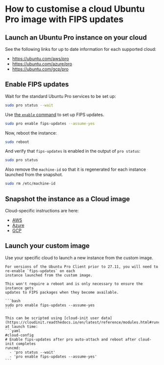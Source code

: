# How to customise a cloud Ubuntu Pro image with FIPS updates

## Launch an Ubuntu Pro instance on your cloud

See the following links for up to date information for each supported cloud:

* https://ubuntu.com/aws/pro
* https://ubuntu.com/azure/pro
* https://ubuntu.com/gcp/pro

## Enable FIPS updates

Wait for the standard Ubuntu Pro services to be set up:

```bash
sudo pro status --wait
```

Use [the `enable` command](../howtoguides/enable_fips.md) to set up
FIPS updates.

```bash
sudo pro enable fips-updates --assume-yes
```

Now, reboot the instance:

```bash
sudo reboot
```

And verify that `fips-updates` is enabled in the output of `pro status`:
```bash
sudo pro status
```

Also remove the `machine-id` so that it is regenerated for each instance
launched from the snapshot.

```bash
sudo rm /etc/machine-id
```

## Snapshot the instance as a Cloud image

Cloud-specific instructions are here:

* [AWS](https://docs.aws.amazon.com/toolkit-for-visual-studio/latest/user-guide/tkv-create-ami-from-instance.html)
* [Azure](https://learn.microsoft.com/en-us/azure/virtual-machines/capture-image-resource)
* [GCP](https://cloud.google.com/compute/docs/machine-images/create-machine-images)

## Launch your custom image

Use your specific cloud to launch a new instance from the custom image.

````{note}
For versions of the Ubuntu Pro Client prior to 27.11, you will need to re-enable `fips-updates` on each
instance launched from the custom image.

This won't require a reboot and is only necessary to ensure the instance gets
updates to FIPS packages when they become available.

```bash
sudo pro enable fips-updates --assume-yes
```

This can be scripted using [cloud-init user data](https://cloudinit.readthedocs.io/en/latest/reference/modules.html#runcmd) at launch time:
```yaml
#cloud-config
# Enable fips-updates after pro auto-attach and reboot after cloud-init completes
runcmd:
  - 'pro status --wait'
  - 'pro enable fips-updates --assume-yes'
```

````
